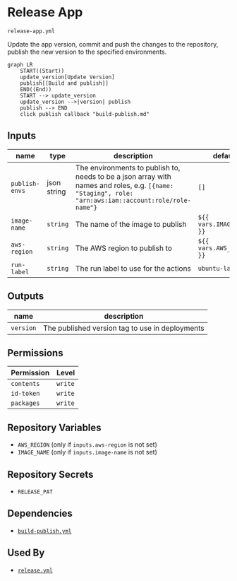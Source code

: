 # Release App

`release-app.yml`

Update the app version, commit and push the changes to the repository, publish the new version to the specified
environments.

```mermaid
graph LR
    START((Start))
    update_version[Update Version]
    publish[[Build and publish]]
    END((End))
    START --> update_version
    update_version -->|version| publish
    publish --> END
    click publish callback "build-publish.md"
```

## Inputs

| name           | type        | description                                                                                                                                           | default                  |
|----------------|-------------|-------------------------------------------------------------------------------------------------------------------------------------------------------|--------------------------|
| `publish-envs` | json string | The environments to publish to, needs to be a json array with names and roles, e.g. `[{name: "Staging", role: "arn:aws:iam::account:role/role-name"}` | `[]`                     |
| `image-name`   | `string`    | The name of the image to publish                                                                                                                      | `${{ vars.IMAGE_NAME }}` |
| `aws-region`   | `string`    | The AWS region to publish to                                                                                                                          | `${{ vars.AWS_REGION }}` |
| `run-label`    | `string`    | The run label to use for the actions                                                                                                                  | `ubuntu-latest`  |

## Outputs

| name      | description                                     |
|-----------|-------------------------------------------------|
| `version` | The published version tag to use in deployments |

## Permissions

| Permission | Level   |
|------------|---------|
| `contents` | `write` |
| `id-token` | `write` |
| `packages` | `write` |

## Repository Variables

- `AWS_REGION` (only if `inputs.aws-region` is not set)
- `IMAGE_NAME` (only if `inputs.image-name` is not set)

## Repository Secrets

- `RELEASE_PAT`

## Dependencies

- [`build-publish.yml`](build-publish.md)

## Used By

- [`release.yml`](release.md)
